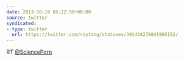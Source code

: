 ```yaml
---
date: 2013-10-19 05:22:59+00:00
source: twitter
syndicated:
- type: twitter
  url: https://twitter.com/roytang/statuses/391434278841905152/
---
```


RT [@SciencePorn](https://twitter.com/SciencePorn/)